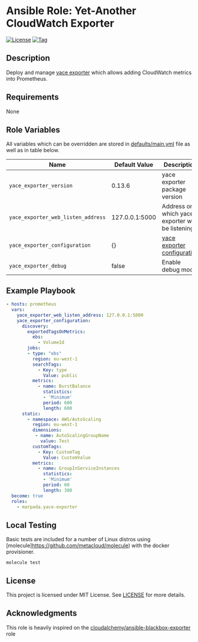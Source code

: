 # Ansible Role: Yet-Another CloudWatch Exporter

[![License](https://img.shields.io/badge/license-MIT%20License-brightgreen.svg)](https://opensource.org/licenses/MIT)
[![Tag](https://img.shields.io/github/tag/marpada/ansible-yace-exporter.svg)](https://github.com/marpada/ansible-yace-exporter/tags)
## Description

Deploy and manage [yace exporter](https://github.com/ivx/yet-another-cloudwatch-exporter) which allows adding CloudWatch metrics into Prometheus.

## Requirements

None

## Role Variables

All variables which can be overridden are stored in [defaults/main.yml](defaults/main.yml) file as well as in table below.

| Name           | Default Value | Description                        |
| -------------- | ------------- | -----------------------------------|
| `yace_exporter_version` | 0.13.6 | yace exporter package version |
| `yace_exporter_web_listen_address` | 127.0.0.1:5000 | Address on which yace exporter will be listening |
| `yace_exporter_configuration` | {} | [yace exporter configuration](https://github.com/ivx/yet-another-cloudwatch-exporter#configuration) |
| `yace_exporter_debug` | false | Enable debug mode |

## Example Playbook

```yaml
- hosts: prometheus
  vars:
    yace_exporter_web_listen_address: 127.0.0.1:5000
    yace_exporter_configuration:
      discovery:
        exportedTagsOnMetrics:
          ebs:
            - VolumeId
        jobs:
        - type: "ebs"
          region: eu-west-1
          searchTags:
            - Key: type
              Value: public
          metrics:
            - name: BurstBalance
              statistics:
              - 'Minimum'
              period: 600
              length: 600
      static:
        - namespace: AWS/AutoScaling
          region: eu-west-1
          dimensions:
           - name: AutoScalingGroupName
             value: Test
          customTags:
            - Key: CustomTag
              Value: CustomValue
          metrics:
            - name: GroupInServiceInstances
              statistics:
              - 'Minimum'
              period: 60
              length: 300
  become: true
  roles:
    - marpada.yace-exporter
```

## Local Testing

Basic tests are included for a number of Linux distros using [molecule]https://github.com/metacloud/molecule)  with the docker provisioner.

```
molecule test
```

## License

This project is licensed under MIT License. See [LICENSE](/LICENSE) for more details.


## Acknowledgments

This role is heavily inspired on the [cloudalchemy/ansible-blackbox-exporter](https://github.com/cloudalchemy/ansible-blackbox-exporter) role
